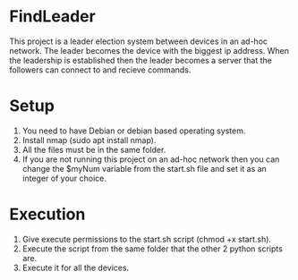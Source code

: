 # FindLeader
This project is a leader election system between devices in an ad-hoc network. The leader becomes the device with the biggest ip address. When the leadership is established then the leader becomes a server that the followers can connect to and recieve commands.

# Setup

1. You need to have Debian or debian based operating system.
2. Install nmap (sudo apt install nmap).
3. All the files must be in the same folder.
4. If you are not running this project on an ad-hoc network then you can change the $myNum variable
from the start.sh file and set it as an integer of your choice.

# Execution

1. Give execute permissions to the start.sh script (chmod +x start.sh).
2. Execute the script from the same folder that the other 2 python scripts are.
3. Execute it for all the devices.
